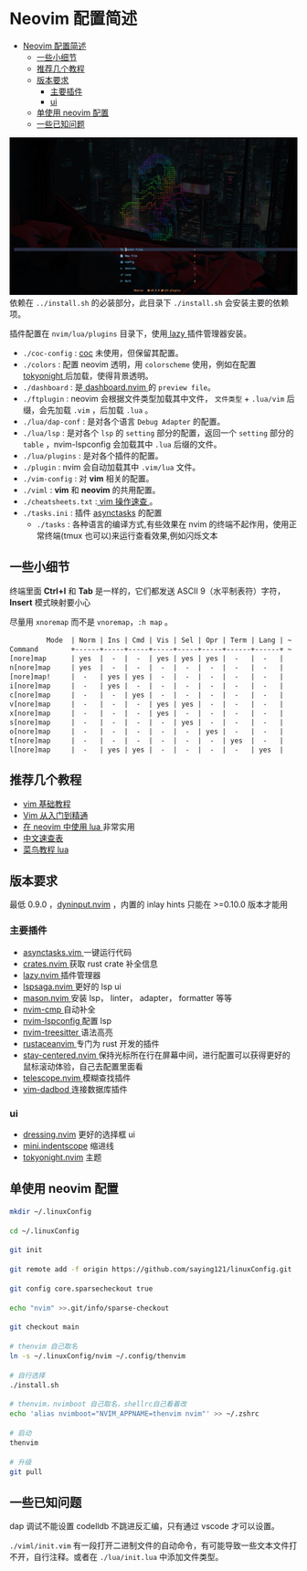 # Neovim 配置简述

<!--toc:start-->

- [Neovim 配置简述](#neovim-配置简述)
  - [一些小细节](#一些小细节)
  - [推荐几个教程](#推荐几个教程)
  - [版本要求](#版本要求)
    - [主要插件](#主要插件)
    - [ui](#ui)
  - [单使用 neovim 配置](#单使用-neovim-配置)
  - [一些已知问题](#一些已知问题)
  <!--toc:end-->

![dashboard picture](./pictures/dashboard.png)
依赖在 `../install.sh` 的必装部分，此目录下 `./install.sh` 会安装主要的依赖项。

插件配置在 `nvim/lua/plugins` 目录下，使用[ lazy ](https://github.com/folke/lazy.nvim)插件管理器安装。

- `./coc-config` : [coc](https://github.com/neoclide/coc.nvim) 未使用，但保留其配置。
- `./colors` : 配置 neovim 透明，用 `colorscheme` 使用，例如在配置[ tokyonight ](https://github.com/folke/tokyonight.nvim)后加载，使得背景透明。
- `./dashboard` : 是[ dashboard.nvim ](https://github.com/glepnir/dashboard-nvim)的 `preview file`。
- `./ftplugin` : neovim 会根据文件类型加载其中文件， `文件类型` + `.lua/vim` 后缀，会先加载 `.vim` ，后加载 `.lua` 。
- `./lua/dap-conf` : 是对各个语言 `Debug Adapter` 的配置。
- `./lua/lsp` : 是对各个 `lsp` 的 `setting` 部分的配置，返回一个 `setting` 部分的 `table` ，nvim-lspconfig 会加载其中 `.lua` 后缀的文件。
- `./lua/plugins` : 是对各个插件的配置。
- `./plugin` : nvim 会自动加载其中 `.vim/lua` 文件。
- `./vim-config` : 对 **vim** 相关的配置。
- `./viml` : **vim** 和 **neovim** 的共用配置。
- `./cheatsheets.txt` :[ vim 操作速查 ](https://github.com/skywind3000/awesome-cheatsheets/blob/master/editors/vim.txt)。
- `./tasks.ini` : 插件 [asynctasks](https://github.com/skywind3000/asynctasks.vim) 的配置
  - `./tasks` : 各种语言的编译方式,有些效果在 nvim 的终端不起作用，使用正常终端(tmux 也可以)来运行查看效果,例如闪烁文本

## 一些小细节

终端里面 **Ctrl+I** 和 **Tab** 是一样的，它们都发送 ASCII 9（水平制表符）字符，**Insert** 模式映射要小心

尽量用 `xnoremap` 而不是 `vnoremap`，`:h map` 。

```vimdoc
         Mode  | Norm | Ins | Cmd | Vis | Sel | Opr | Term | Lang | ~
Command        +------+-----+-----+-----+-----+-----+------+------+ ~
[nore]map      | yes  |  -  |  -  | yes | yes | yes |  -   |  -   |
n[nore]map     | yes  |  -  |  -  |  -  |  -  |  -  |  -   |  -   |
[nore]map!     |  -   | yes | yes |  -  |  -  |  -  |  -   |  -   |
i[nore]map     |  -   | yes |  -  |  -  |  -  |  -  |  -   |  -   |
c[nore]map     |  -   |  -  | yes |  -  |  -  |  -  |  -   |  -   |
v[nore]map     |  -   |  -  |  -  | yes | yes |  -  |  -   |  -   |
x[nore]map     |  -   |  -  |  -  | yes |  -  |  -  |  -   |  -   |
s[nore]map     |  -   |  -  |  -  |  -  | yes |  -  |  -   |  -   |
o[nore]map     |  -   |  -  |  -  |  -  |  -  | yes |  -   |  -   |
t[nore]map     |  -   |  -  |  -  |  -  |  -  |  -  | yes  |  -   |
l[nore]map     |  -   | yes | yes |  -  |  -  |  -  |  -   | yes  |
```

## 推荐几个教程

- [ vim 基础教程 ](https://www.imooc.com/learn/1129)
- [ Vim 从入门到精通 ](https://github.com/wsdjeg/vim-galore-zh_cn)
- [ 在 neovim 中使用 lua ](https://github.com/glepnir/nvim-lua-guide-zh) 非常实用
- [ 中文速查表 ](https://github.com/skywind3000/awesome-cheatsheets)
- [ 菜鸟教程 lua ](https://www.runoob.com/lua/lua-tutorial.html)

## 版本要求

最低 0.9.0 ，[dyninput.nvim](https://github.com/nvimdev/dyninput.nvim) ，内置的 inlay hints 只能在 >=0.10.0 版本才能用

### 主要插件

- [ asynctasks.vim ](https://github.com/skywind3000/asynctasks.vim) 一键运行代码
- [ crates.nvim ](https://github.com/saecki/crates.nvim) 获取 rust crate 补全信息
- [ lazy.nvim ](https://github.com/folke/lazy.nvim) 插件管理器
- [ lspsaga.nvim ](https://github.com/glepnir/lspsaga.nvim) 更好的 lsp ui
- [ mason.nvim ](https://github.com/williamboman/mason.nvim) 安装 lsp， linter， adapter， formatter 等等
- [ nvim-cmp ](https://github.com/hrsh7th/nvim-cmp) 自动补全
- [ nvim-lspconfig ](https://github.com/neovim/nvim-lspconfig) 配置 lsp
- [ nvim-treesitter ](https://github.com/nvim-treesitter/nvim-treesitter) 语法高亮
- [ rustaceanvim ](https://github.com/mrcjkb/rustaceanvim) 专门为 rust 开发的插件
- [ stay-centered.nvim ](https://github.com/arnamak/stay-centered.nvim) 保持光标所在行在屏幕中间，进行配置可以获得更好的鼠标滚动体验，自己去配置里面看
- [ telescope.nvim ](https://github.com/nvim-telescope/telescope.nvim) 模糊查找插件
- [ vim-dadbod ](https://github.com/tpope/vim-dadbod) 连接数据库插件

### ui

- [dressing.nvim](https://github.com/stevearc/dressing.nvim) 更好的选择框 ui
- [mini.indentscope](https://github.com/echasnovski/mini.indentscope) 缩进线
- [tokyonight.nvim](https://github.com/folke/tokyonight.nvim) 主题

## 单使用 neovim 配置

```bash
mkdir ~/.linuxConfig

cd ~/.linuxConfig

git init

git remote add -f origin https://github.com/saying121/linuxConfig.git

git config core.sparsecheckout true

echo "nvim" >>.git/info/sparse-checkout

git checkout main

# thenvim 自己取名
ln -s ~/.linuxConfig/nvim ~/.config/thenvim

# 自行选择
./install.sh

# thenvim，nvimboot 自己取名，shellrc自己看着改
echo 'alias nvimboot="NVIM_APPNAME=thenvim nvim"' >> ~/.zshrc

# 启动
thenvim

# 升级
git pull
```

## 一些已知问题

dap 调试不能设置 codelldb 不跳进反汇编，只有通过 vscode 才可以设置。

`./viml/init.vim` 有一段打开二进制文件的自动命令，有可能导致一些文本文件打不开，自行注释。或者在 `./lua/init.lua` 中添加文件类型。
